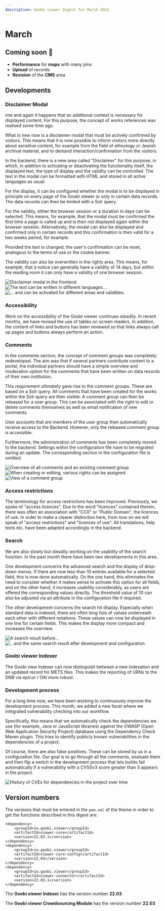```yaml
---
description: Goobi viewer Digest for March 2022
---
```


# March

## Coming soon :rocket:&#x20;

* **Performance** for **maps** with many pins
* **Upload** of records
* **Revision** of the **CMS** area

## Developments

### Disclaimer Modal&#x20;

ime and again it happens that an additional context is necessary for displayed content. For this purpose, the concept of works references was realised some time ago.&#x20;

What is new now is a disclaimer modal that must be actively confirmed by visitors. This means that it is now possible to inform visitors more directly about sensitive content, for example from the field of ethnology or Jewish archival material, and to demand interaction/confirmation from the visitors.&#x20;

In the backend, there is a new area called "Disclaimer" for this purpose, in which, in addition to activating or deactivating the functionality itself, the displayed text, the type of display and the validity can be controlled. The text in the modal can be formatted with HTML and stored in all active languages as usual.&#x20;

For the display, it can be configured whether the modal is to be displayed in principle on every page of the Goobi viewer or only in certain data records. The data records can then be limited with a Solr query.&#x20;

For the validity, either the browser session or a duration in days can be selected. This means, for example, that the modal must be confirmed the first time a page is called up and is then not displayed again within the browser session. Alternatively, the modal can also be displayed and confirmed only in certain records and this confirmation is then valid for a two weeks period, for example.&#x20;

Provided the text is changed, the user's confirmation can be reset, analogous to the terms of use or the cookie banner.&#x20;

The validity can also be overwritten in the rights area. This means, for example, that a notice can generally have a validity of 14 days, but within the reading room it can only have a validity of one browser session.

![Disclaimer modal in the frontend](../.gitbook/assets/22.03\_EN\_disclaimer-frontend.png) ![The text can be written in different languages...](../.gitbook/assets/22.03\_EN\_disclaimer-backend-top.png) ![... and can be activated for different areas and validities.](../.gitbook/assets/22.03\_EN\_disclaimer-backend-bottom.png)

### Accessibility

Work on the accessibility of the Goobi viewer continues steadily. In recent months, we have revised the use of tables on screen readers. In addition, the content of links and buttons has been reviewed so that links always call up pages and buttons always perform an action.&#x20;

### Comments&#x20;

In the comments section, the concept of comment groups was completely redeveloped. The aim was that if several partners contribute content to a portal, the individual partners should have a simple overview and moderation option for the comments that have been written on data records of their own institution.&#x20;

This requirement ultimately gave rise to the comment groups. These are based on a Solr query. All comments that have been created for the works within the Solr query are then visible. A comment group can then be released for a user group. This can be associated with the right to edit or delete comments themselves as well as email notification of new comments.&#x20;

User accounts that are members of the user group then automatically receive access to the Backend. However, only the released comment group is accessible.&#x20;

Furthermore, the administration of comments has been completely moved to the backend. Settings within the configuration file have to be migrated during an update. The corresponding section in the configuration file is omitted.

![Overview of all comments and an existing comment group](../.gitbook/assets/22.03\_EN\_commentgroup-overview.png) ![When creating or editing, various rights can be assigned](../.gitbook/assets/22.03\_EN\_commentgroup-edit.png) ![View of a comment group](../.gitbook/assets/22.03\_EN\_commentgroup-show.png)

### Access restrictions

The terminology for access restrictions has been improved. Previously, we spoke of "access licences". Due to the word "licences" contained therein, there was often an association with "CC0" or "Public Domain", the licences of use. In order to make a clearer distinction here, from now on we will speak of "access restrictions" and "licences of use". All translations, help texts etc. have been adapted accordingly in the backend.

### Search

We are also slowly but steadily working on the usability of the search function. In the past month there have been two developments in this area.&#x20;

One development concerns the advanced search and the display of drop-down menus. If there are now less than 10 entries available for a selected field, this is now done automatically. On the one hand, this eliminates the need to consider whether it makes sense to activate this option for all fields, and on the other hand, it increases usability considerably, as users are offered the corresponding values directly. The threshold value of 10 can also be adjusted via an attribute in the configuration file if required.&#x20;

The other development concerns the search hit display. Especially when standard data is indexed, there are often long lists of values underneath each other with different notations. These values can now be displayed in one line for certain fields. This makes the display more compact and increases the overview.

![A search result before...](../.gitbook/assets/22.03\_searchresult-before.png) ![...and the same search result after development and configuration.](../.gitbook/assets/22.03\_searchresult-after.png)

### Goobi viewer Indexer

The Goobi view Indexer can now distinguish between a new indexation and an updated record for METS files. This makes the reporting of URNs to the DNB via epicur / OAI more robust.

### Development process&#x20;

For a long time now, we have been working to continuously improve the development process. This month, we added a new facet where we integrated vulnerability checking into our workflow.&#x20;

Specifically, this means that we automatically check the dependencies we use (for example, Java or JavaScript libraries) against the OWASP (Open Web Application Security Project) database using the Dependency Check Maven plugin. This tries to identify publicly known vulnerabilities in the dependencies of a project.&#x20;

Of course, there are also false positives. These can be stored by us in a configuration file. Our goal is to go through all the comments, evaluate them and then flip a switch in the development process that lets builds fail automatically if a vulnerability with a CVSSv3 score greater than 5 appears in the project.

![History of CVEs for dependencies in the project over time](../.gitbook/assets/22.03\_dependency-check-graph.png)

## Version numbers&#x20;

The versions that must be entered in the `pom.xml` of the theme in order to get the functions described in this digest are:

```markup
<dependency>
    <groupId>io.goobi.viewer</groupId>
    <artifactId>viewer-core</artifactId>
    <version>22.03.1</version>
</dependency>
<dependency>
    <groupId>io.goobi.viewer</groupId>
    <artifactId>viewer-core-config</artifactId>
    <version>22.03</version>
</dependency>
<dependency>
    <groupId>io.goobi.viewer</groupId>
    <artifactId>viewer-connector</artifactId>
    <version>22.03.1</version>
</dependency>
```

The **Goobi viewer Indexer** has the version number **22.03**

The **Goobi viewer Crowdsourcing Module** has the version number **22.03**

